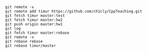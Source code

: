     git remote -v
    git remote add timur https://github.com/ch1cly/CppTeaching.git
    git fetch timur master:test
    git fetch timur master:hw2
    git push origin master:hw1
    git log
    git fetch timur master:rebase
    git remote -v
    git rebase rebase
    git rebase timur/master
